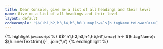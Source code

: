 ```yaml
---
title: Dear Console, give me a list of all headings and their level
name: Give me a list of all headings and their level
layout: default
codeexample: '$$(±h1,h2,h3,h4,h5,h6±).map(h=>`${h.tagName.toLowerCase()}: ${h.innerText.trim()}`).join(±\n±)'
---
```


{% highlight javascript %}
$$('h1,h2,h3,h4,h5,h6').map(
    h=>`${h.tagName}: ${h.innerText.trim()}`
).join('\n')
{% endhighlight %}


